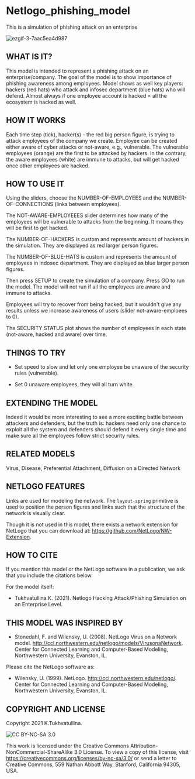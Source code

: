 # Netlogo_phishing_model
This is a simulation of phishing attack on an enterprise


![ezgif-3-7aac5ea4d987](https://user-images.githubusercontent.com/42537931/121935705-05e2fa00-cd49-11eb-9260-54e88374ee02.gif)


## WHAT IS IT?

This model is intended to represent a phishing attack on an enterprise/company. The goal of the model is to show importance of phishing awareness among employees. Model shows as well key players: hackers (red hats) who attack and infosec department (blue hats) who will defend. Almost always if one employee account is hacked = all the ecosystem is hacked as well.

## HOW IT WORKS

Each time step (tick), hacker(s) - the red big person figure, is trying to attack employees of the company we create. Employee can be created either aware of cyber attacks or not-aware, e.g., vulnerable. The vulnerable employees (orange) are the first to be attacked by hackers. In the contrary, the aware employees (white) are immune to attacks, but will get hacked once other employees are hacked.

## HOW TO USE IT

Using the sliders, choose the NUMBER-OF-EMPLOYEES and the NUMBER-OF-CONNECTIONS (links between employees).

The NOT-AWARE-EMPLOYEEES slider determines how many of the employees will be vulnerable to attacks from the beginning. It means they will be first to get hacked.

The NUMBER-OF-HACKERS is custom and represents amount of hackers in the simulation. They are displayed as red larger person figures.

The NUMBER-OF-BLUE-HATS is custom and represents the amount of employees in indosec department. They are displayed as blue larger person figures.

Then press SETUP to create the simulation of a company.  Press GO to run the model.  The model will not run if all the employees are aware and immune to attacks.

Employees will try to recover from being hacked, but it wouldn't give any results unless we increase awareness of users (slider not-aware-emploees to 0).

The SECURITY STATUS plot shows the number of employees in each state (not-aware, hacked and aware) over time.


## THINGS TO TRY

- Set speed to slow and let only one employee be unaware of the security rules (vulnerable). 

- Set 0 unaware employees, they will all turn white.

## EXTENDING THE MODEL

Indeed it would be more interesting to see a more exciting battle between attackers and defenders, but the truth is: hackers need only one chance to exploit all the system and defenders should defend it every single time and make sure all the employees follow strict security rules.


## RELATED MODELS

Virus, Disease, Preferential Attachment, Diffusion on a Directed Network

## NETLOGO FEATURES

Links are used for modeling the network.  The `layout-spring` primitive is used to position the person figures and links such that the structure of the network is visually clear.

Though it is not used in this model, there exists a network extension for NetLogo that you can download at: https://github.com/NetLogo/NW-Extension.

## HOW TO CITE

If you mention this model or the NetLogo software in a publication, we ask that you include the citations below.

For the model itself:

* Tukhvatullina K. (2021). Netlogo Hacking Attack/Phishing Simulation on an Enterprise Level.

## THIS MODEL WAS INSPIRED BY

* Stonedahl, F. and Wilensky, U. (2008).  NetLogo Virus on a Network model.  http://ccl.northwestern.edu/netlogo/models/VirusonaNetwork.  Center for Connected Learning and Computer-Based Modeling, Northwestern University, Evanston, IL.

Please cite the NetLogo software as:

* Wilensky, U. (1999). NetLogo. http://ccl.northwestern.edu/netlogo/. Center for Connected Learning and Computer-Based Modeling, Northwestern University, Evanston, IL.

## COPYRIGHT AND LICENSE

Copyright 2021 K.Tukhvatullina.

![CC BY-NC-SA 3.0](http://ccl.northwestern.edu/images/creativecommons/byncsa.png)

This work is licensed under the Creative Commons Attribution-NonCommercial-ShareAlike 3.0 License.  To view a copy of this license, visit https://creativecommons.org/licenses/by-nc-sa/3.0/ or send a letter to Creative Commons, 559 Nathan Abbott Way, Stanford, California 94305, USA.


<!-- 2021 Cite: Stonedahl, F. -->

